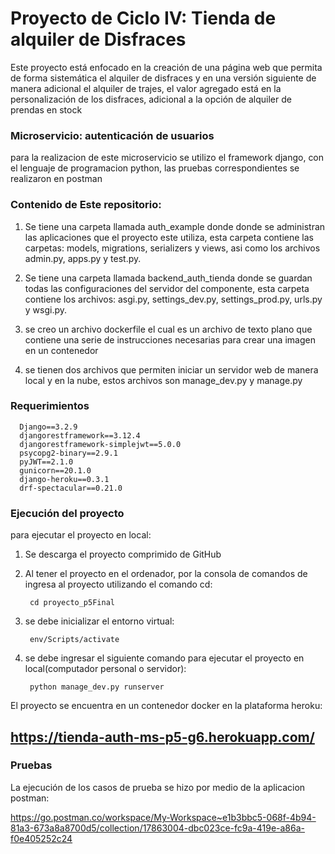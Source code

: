 # Proyecto de Ciclo IV: Tienda de alquiler de Disfraces
Este proyecto está enfocado en la creación de una página web que permita de forma sistemática el alquiler de disfraces y en una versión siguiente de manera adicional el alquiler de trajes, el valor agregado está en la personalización de los disfraces, adicional a la opción de alquiler de prendas en stock

### Microservicio: autenticación de usuarios
para la realizacion de este microservicio se utilizo el framework django, con el lenguaje de programacion python, las pruebas correspondientes se realizaron en postman 

### Contenido de Este repositorio: 

 1. Se tiene una carpeta llamada auth_example donde donde se administran las aplicaciones que el proyecto este utiliza, esta carpeta contiene las carpetas: models, migrations, serializers y views, asi como los archivos admin.py, apps.py y test.py. 

 2. Se tiene una carpeta llamada backend_auth_tienda donde se guardan todas las configuraciones del servidor del componente, esta carpeta contiene los archivos: asgi.py, settings_dev.py, settings_prod.py, urls.py y wsgi.py. 

 3. se creo un archivo dockerfile el cual es un archivo de texto plano que contiene una serie de instrucciones necesarias para crear una imagen en un contenedor

 4. se tienen dos archivos que permiten iniciar un servidor web de manera local y en la nube, estos archivos son manage_dev.py y manage.py

 ### Requerimientos 
```
  Django==3.2.9
  djangorestframework==3.12.4
  djangorestframework-simplejwt==5.0.0
  psycopg2-binary==2.9.1
  pyJWT==2.1.0
  gunicorn==20.1.0
  django-heroku==0.3.1
  drf-spectacular==0.21.0
```

### Ejecución del proyecto

para ejecutar el proyecto en local:

1. Se descarga el proyecto comprimido de GitHub

2. Al tener el proyecto en el ordenador, por la consola de comandos de ingresa al proyecto utilizando el comando cd:
   ```
    cd proyecto_p5Final
   ```
3. se debe inicializar el entorno virtual:

   ```
    env/Scripts/activate
   ```
4. se debe ingresar el siguiente comando para ejecutar el proyecto en local(computador personal o servidor):

   ```
    python manage_dev.py runserver 
   ```
El proyecto se encuentra en un contenedor docker en la plataforma heroku:

https://tienda-auth-ms-p5-g6.herokuapp.com/
---------------------------------------------------------------------------------------
### Pruebas

La ejecución de los casos de prueba se hizo por medio de la aplicacion postman:

https://go.postman.co/workspace/My-Workspace~e1b3bbc5-068f-4b94-81a3-673a8a8700d5/collection/17863004-dbc023ce-fc9a-419e-a86a-f0e405252c24